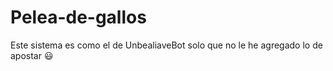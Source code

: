 # Pelea-de-gallos

Este sistema es como el de UnbealiaveBot solo que no le he agregado lo de apostar 😃
